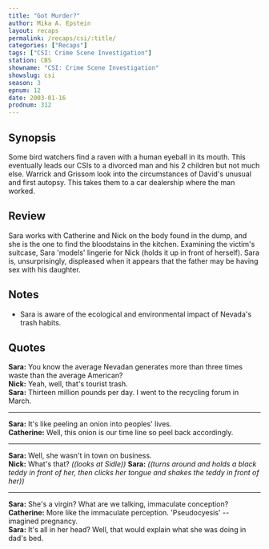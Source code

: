 ```yaml
---
title: "Got Murder?"
author: Mika A. Epstein
layout: recaps
permalink: /recaps/csi/:title/
categories: ["Recaps"]
tags: ["CSI: Crime Scene Investigation"]
station: CBS
showname: "CSI: Crime Scene Investigation"
showslug: csi
season: 3
epnum: 12
date: 2003-01-16
prodnum: 312
---
```


## Synopsis

Some bird watchers find a raven with a human eyeball in its mouth. This eventually leads our CSIs to a divorced man and his 2 children but not much else. Warrick and Grissom look into the circumstances of David's unusual and first autopsy. This takes them to a car dealership where the man worked.

## Review

Sara works with Catherine and Nick on the body found in the dump, and she is the one to find the bloodstains in the kitchen. Examining the victim's suitcase, Sara 'models' lingerie for Nick (holds it up in front of herself). Sara is, unsurprisingly, displeased when it appears that the father may be having sex with his daughter.

## Notes

* Sara is aware of the ecological and environmental impact of Nevada's trash habits.

## Quotes

**Sara:** You know the average Nevadan generates more than three times waste than the average American?\
**Nick:** Yeah, well, that's tourist trash.\
**Sara:** Thirteen million pounds per day. I went to the recycling forum in March.

- - -

**Sara:** It's like peeling an onion into peoples' lives.\
**Catherine:** Well, this onion is our time line so peel back accordingly.

- - -

**Sara:** Well, she wasn't in town on business.\
**Nick:** What's that? _((looks at Sidle))_
**Sara:** _((turns around and holds a black teddy in front of her, then clicks her tongue and shakes the teddy in front of her))_

- - -

**Sara:** She's a virgin? What are we talking, immaculate conception?\
**Catherine:** More like the immaculate perception. 'Pseudocyesis' -- imagined pregnancy.\
**Sara:** It's all in her head? Well, that would explain what she was doing in dad's bed.
